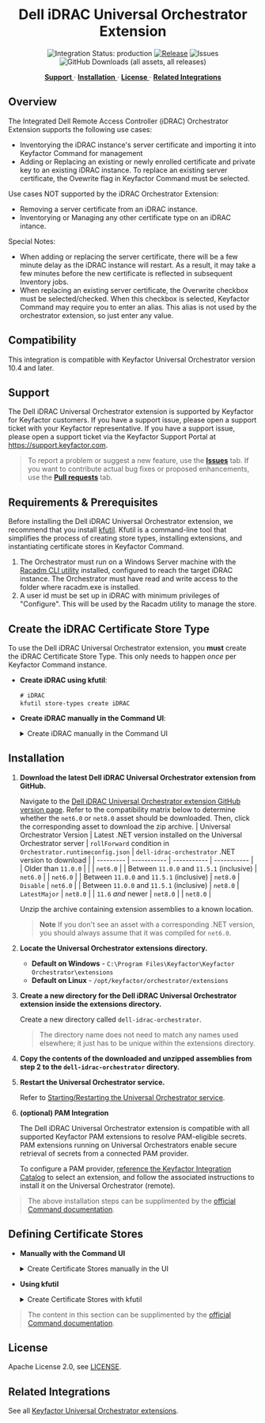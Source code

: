<h1 align="center" style="border-bottom: none">
    Dell iDRAC Universal Orchestrator Extension
</h1>

<p align="center">
  <!-- Badges -->
<img src="https://img.shields.io/badge/integration_status-production-3D1973?style=flat-square" alt="Integration Status: production" />
<a href="https://github.com/Keyfactor/dell-idrac-orchestrator/releases"><img src="https://img.shields.io/github/v/release/Keyfactor/dell-idrac-orchestrator?style=flat-square" alt="Release" /></a>
<img src="https://img.shields.io/github/issues/Keyfactor/dell-idrac-orchestrator?style=flat-square" alt="Issues" />
<img src="https://img.shields.io/github/downloads/Keyfactor/dell-idrac-orchestrator/total?style=flat-square&label=downloads&color=28B905" alt="GitHub Downloads (all assets, all releases)" />
</p>

<p align="center">
  <!-- TOC -->
  <a href="#support">
    <b>Support</b>
  </a>
  ·
  <a href="#installation">
    <b>Installation</b>
  </a>
  ·
  <a href="#license">
    <b>License</b>
  </a>
  ·
  <a href="https://github.com/orgs/Keyfactor/repositories?q=orchestrator">
    <b>Related Integrations</b>
  </a>
</p>

## Overview

The Integrated Dell Remote Access Controller (iDRAC) Orchestrator Extension supports the following use cases:

- Inventorying the iDRAC instance's server certificate and importing it into Keyfactor Command for management
- Adding or Replacing an existing or newly enrolled certificate and private key to an existing iDRAC instance.  To replace an existing server certificate, the Ovewrite flag in Keyfactor Command must be selected.

Use cases NOT supported by the iDRAC Orchestrator Extension:

- Removing a server certificate from an iDRAC instance.
- Inventorying or Managing any other certificate type on an iDRAC intance.

Special Notes:
* When adding or replacing the server certificate, there will be a few minute delay as the iDRAC instance will restart.  As a result, it may take a few minutes before the new certificate is reflected in subsequent Inventory jobs.
* When replacing an existing server certificate, the Overwrite checkbox must be selected/checked.  When this checkbox is selected, Keyfactor Command may require you to enter an alias.  This alias is not used by the orchestrator extension, so just enter any value.



## Compatibility

This integration is compatible with Keyfactor Universal Orchestrator version 10.4 and later.

## Support
The Dell iDRAC Universal Orchestrator extension is supported by Keyfactor for Keyfactor customers. If you have a support issue, please open a support ticket with your Keyfactor representative. If you have a support issue, please open a support ticket via the Keyfactor Support Portal at https://support.keyfactor.com. 
 
> To report a problem or suggest a new feature, use the **[Issues](../../issues)** tab. If you want to contribute actual bug fixes or proposed enhancements, use the **[Pull requests](../../pulls)** tab.

## Requirements & Prerequisites

Before installing the Dell iDRAC Universal Orchestrator extension, we recommend that you install [kfutil](https://github.com/Keyfactor/kfutil). Kfutil is a command-line tool that simplifies the process of creating store types, installing extensions, and instantiating certificate stores in Keyfactor Command.


1. The Orchestrator must run on a Windows Server machine with the [Racadm CLI utility](https://www.dell.com/support/home/en-us/drivers/driversdetails?driverid=8gmf6) installed, configured to reach the target iDRAC instance.  The Orchestrator must have read and write access to the folder where racadm.exe is installed.
2. A user id must be set up in iDRAC with minimum privileges of "Configure".  This will be used by the Racadm utility to manage the store.


## Create the iDRAC Certificate Store Type

To use the Dell iDRAC Universal Orchestrator extension, you **must** create the iDRAC Certificate Store Type. This only needs to happen _once_ per Keyfactor Command instance.



* **Create iDRAC using kfutil**:

    ```shell
    # iDRAC
    kfutil store-types create iDRAC
    ```

* **Create iDRAC manually in the Command UI**:
    <details><summary>Create iDRAC manually in the Command UI</summary>

    Create a store type called `iDRAC` with the attributes in the tables below:

    #### Basic Tab
    | Attribute | Value | Description |
    | --------- | ----- | ----- |
    | Name | iDRAC | Display name for the store type (may be customized) |
    | Short Name | iDRAC | Short display name for the store type |
    | Capability | iDRAC | Store type name orchestrator will register with. Check the box to allow entry of value |
    | Supports Add | ✅ Checked | Check the box. Indicates that the Store Type supports Management Add |
    | Supports Remove | 🔲 Unchecked |  Indicates that the Store Type supports Management Remove |
    | Supports Discovery | 🔲 Unchecked |  Indicates that the Store Type supports Discovery |
    | Supports Reenrollment | 🔲 Unchecked |  Indicates that the Store Type supports Reenrollment |
    | Supports Create | 🔲 Unchecked |  Indicates that the Store Type supports store creation |
    | Needs Server | ✅ Checked | Determines if a target server name is required when creating store |
    | Blueprint Allowed | ✅ Checked | Determines if store type may be included in an Orchestrator blueprint |
    | Uses PowerShell | 🔲 Unchecked | Determines if underlying implementation is PowerShell |
    | Requires Store Password | 🔲 Unchecked | Enables users to optionally specify a store password when defining a Certificate Store. |
    | Supports Entry Password | 🔲 Unchecked | Determines if an individual entry within a store can have a password. |

    The Basic tab should look like this:

    ![iDRAC Basic Tab](docsource/images/iDRAC-basic-store-type-dialog.png)

    #### Advanced Tab
    | Attribute | Value | Description |
    | --------- | ----- | ----- |
    | Supports Custom Alias | Forbidden | Determines if an individual entry within a store can have a custom Alias. |
    | Private Key Handling | Required | This determines if Keyfactor can send the private key associated with a certificate to the store. Required because IIS certificates without private keys would be invalid. |
    | PFX Password Style | Default | 'Default' - PFX password is randomly generated, 'Custom' - PFX password may be specified when the enrollment job is created (Requires the Allow Custom Password application setting to be enabled.) |

    The Advanced tab should look like this:

    ![iDRAC Advanced Tab](docsource/images/iDRAC-advanced-store-type-dialog.png)

    #### Custom Fields Tab
    Custom fields operate at the certificate store level and are used to control how the orchestrator connects to the remote target server containing the certificate store to be managed. The following custom fields should be added to the store type:

    | Name | Display Name | Description | Type | Default Value/Options | Required |
    | ---- | ------------ | ---- | --------------------- | -------- | ----------- |
    | ServerUsername | Server Username | The user ID (or, if using a PAM provider, the key pointing to the user ID) to log into the iDRAC instance being managed. | Secret |  | 🔲 Unchecked |
    | ServerPassword | Server Password | The password (or, if using a PAM provider, the key pointing to the password) for the user ID above. | Secret |  | 🔲 Unchecked |

    The Custom Fields tab should look like this:

    ![iDRAC Custom Fields Tab](docsource/images/iDRAC-custom-fields-store-type-dialog.png)



    </details>

## Installation

1. **Download the latest Dell iDRAC Universal Orchestrator extension from GitHub.** 

    Navigate to the [Dell iDRAC Universal Orchestrator extension GitHub version page](https://github.com/Keyfactor/dell-idrac-orchestrator/releases/latest). Refer to the compatibility matrix below to determine whether the `net6.0` or `net8.0` asset should be downloaded. Then, click the corresponding asset to download the zip archive.
    | Universal Orchestrator Version | Latest .NET version installed on the Universal Orchestrator server | `rollForward` condition in `Orchestrator.runtimeconfig.json` | `dell-idrac-orchestrator` .NET version to download |
    | --------- | ----------- | ----------- | ----------- |
    | Older than `11.0.0` | | | `net6.0` |
    | Between `11.0.0` and `11.5.1` (inclusive) | `net6.0` | | `net6.0` | 
    | Between `11.0.0` and `11.5.1` (inclusive) | `net8.0` | `Disable` | `net6.0` | 
    | Between `11.0.0` and `11.5.1` (inclusive) | `net8.0` | `LatestMajor` | `net8.0` | 
    | `11.6` _and_ newer | `net8.0` | | `net8.0` |

    Unzip the archive containing extension assemblies to a known location.

    > **Note** If you don't see an asset with a corresponding .NET version, you should always assume that it was compiled for `net6.0`.

2. **Locate the Universal Orchestrator extensions directory.**

    * **Default on Windows** - `C:\Program Files\Keyfactor\Keyfactor Orchestrator\extensions`
    * **Default on Linux** - `/opt/keyfactor/orchestrator/extensions`
    
3. **Create a new directory for the Dell iDRAC Universal Orchestrator extension inside the extensions directory.**
        
    Create a new directory called `dell-idrac-orchestrator`.
    > The directory name does not need to match any names used elsewhere; it just has to be unique within the extensions directory.

4. **Copy the contents of the downloaded and unzipped assemblies from __step 2__ to the `dell-idrac-orchestrator` directory.**

5. **Restart the Universal Orchestrator service.**

    Refer to [Starting/Restarting the Universal Orchestrator service](https://software.keyfactor.com/Core-OnPrem/Current/Content/InstallingAgents/NetCoreOrchestrator/StarttheService.htm).


6. **(optional) PAM Integration** 

    The Dell iDRAC Universal Orchestrator extension is compatible with all supported Keyfactor PAM extensions to resolve PAM-eligible secrets. PAM extensions running on Universal Orchestrators enable secure retrieval of secrets from a connected PAM provider.

    To configure a PAM provider, [reference the Keyfactor Integration Catalog](https://keyfactor.github.io/integrations-catalog/content/pam) to select an extension, and follow the associated instructions to install it on the Universal Orchestrator (remote).


> The above installation steps can be supplimented by the [official Command documentation](https://software.keyfactor.com/Core-OnPrem/Current/Content/InstallingAgents/NetCoreOrchestrator/CustomExtensions.htm?Highlight=extensions).



## Defining Certificate Stores



* **Manually with the Command UI**

    <details><summary>Create Certificate Stores manually in the UI</summary>

    1. **Navigate to the _Certificate Stores_ page in Keyfactor Command.**

        Log into Keyfactor Command, toggle the _Locations_ dropdown, and click _Certificate Stores_.

    2. **Add a Certificate Store.**

        Click the Add button to add a new Certificate Store. Use the table below to populate the **Attributes** in the **Add** form.
        | Attribute | Description |
        | --------- | ----------- |
        | Category | Select "iDRAC" or the customized certificate store name from the previous step. |
        | Container | Optional container to associate certificate store with. |
        | Client Machine | The IP address of the iDRAC instance being managed. |
        | Store Path | Enter the full path where the Racadm executable is installed on the orchestrator server.  See [Requirements & Prerequisites](#requirements-&-prerequisites) above for more details. |
        | Orchestrator | Select an approved orchestrator capable of managing `iDRAC` certificates. Specifically, one with the `iDRAC` capability. |
        | ServerUsername | The user ID (or, if using a PAM provider, the key pointing to the user ID) to log into the iDRAC instance being managed. |
        | ServerPassword | The password (or, if using a PAM provider, the key pointing to the password) for the user ID above. |


        

        <details><summary>Attributes eligible for retrieval by a PAM Provider on the Universal Orchestrator</summary>

        If a PAM provider was installed _on the Universal Orchestrator_ in the [Installation](#Installation) section, the following parameters can be configured for retrieval _on the Universal Orchestrator_.
        | Attribute | Description |
        | --------- | ----------- |
        | ServerUsername | The user ID (or, if using a PAM provider, the key pointing to the user ID) to log into the iDRAC instance being managed. |
        | ServerPassword | The password (or, if using a PAM provider, the key pointing to the password) for the user ID above. |


        Please refer to the **Universal Orchestrator (remote)** usage section ([PAM providers on the Keyfactor Integration Catalog](https://keyfactor.github.io/integrations-catalog/content/pam)) for your selected PAM provider for instructions on how to load attributes orchestrator-side.

        > Any secret can be rendered by a PAM provider _installed on the Keyfactor Command server_. The above parameters are specific to attributes that can be fetched by an installed PAM provider running on the Universal Orchestrator server itself. 
        </details>
        

    </details>

* **Using kfutil**
    
    <details><summary>Create Certificate Stores with kfutil</summary>
    
    1. **Generate a CSV template for the iDRAC certificate store**

        ```shell
        kfutil stores import generate-template --store-type-name iDRAC --outpath iDRAC.csv
        ```
    2. **Populate the generated CSV file**

        Open the CSV file, and reference the table below to populate parameters for each **Attribute**.
        | Attribute | Description |
        | --------- | ----------- |
        | Category | Select "iDRAC" or the customized certificate store name from the previous step. |
        | Container | Optional container to associate certificate store with. |
        | Client Machine | The IP address of the iDRAC instance being managed. |
        | Store Path | Enter the full path where the Racadm executable is installed on the orchestrator server.  See [Requirements & Prerequisites](#requirements-&-prerequisites) above for more details. |
        | Orchestrator | Select an approved orchestrator capable of managing `iDRAC` certificates. Specifically, one with the `iDRAC` capability. |
        | ServerUsername | The user ID (or, if using a PAM provider, the key pointing to the user ID) to log into the iDRAC instance being managed. |
        | ServerPassword | The password (or, if using a PAM provider, the key pointing to the password) for the user ID above. |


        

        <details><summary>Attributes eligible for retrieval by a PAM Provider on the Universal Orchestrator</summary>

        If a PAM provider was installed _on the Universal Orchestrator_ in the [Installation](#Installation) section, the following parameters can be configured for retrieval _on the Universal Orchestrator_.
        | Attribute | Description |
        | --------- | ----------- |
        | ServerUsername | The user ID (or, if using a PAM provider, the key pointing to the user ID) to log into the iDRAC instance being managed. |
        | ServerPassword | The password (or, if using a PAM provider, the key pointing to the password) for the user ID above. |


        > Any secret can be rendered by a PAM provider _installed on the Keyfactor Command server_. The above parameters are specific to attributes that can be fetched by an installed PAM provider running on the Universal Orchestrator server itself. 
        </details>
        

    3. **Import the CSV file to create the certificate stores** 

        ```shell
        kfutil stores import csv --store-type-name iDRAC --file iDRAC.csv
        ```
    </details>

> The content in this section can be supplimented by the [official Command documentation](https://software.keyfactor.com/Core-OnPrem/Current/Content/ReferenceGuide/Certificate%20Stores.htm?Highlight=certificate%20store).





## License

Apache License 2.0, see [LICENSE](LICENSE).

## Related Integrations

See all [Keyfactor Universal Orchestrator extensions](https://github.com/orgs/Keyfactor/repositories?q=orchestrator).